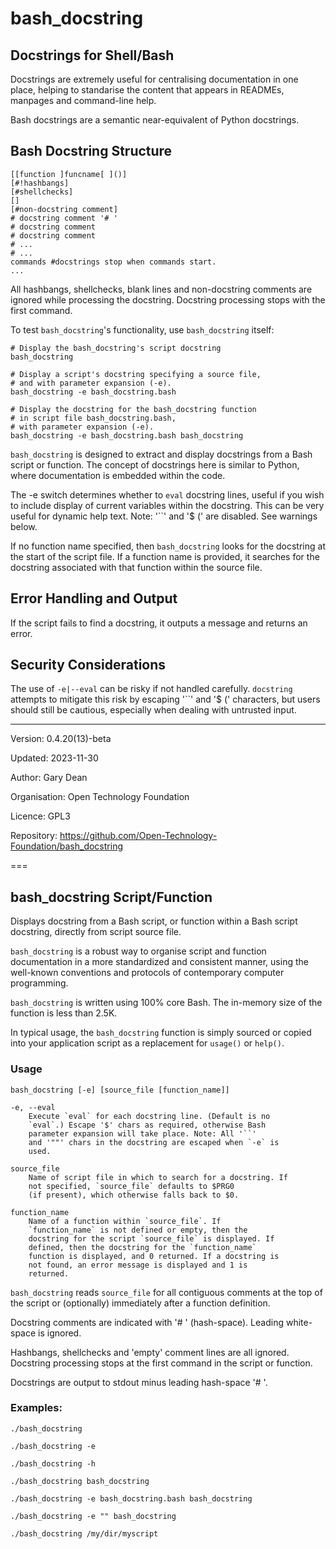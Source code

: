 # bash_docstring

## Docstrings for Shell/Bash

Docstrings are extremely useful for centralising documentation in
one place, helping to standarise the content that appears in
READMEs, manpages and command-line help.

Bash docstrings are a semantic near-equivalent of Python
docstrings.

## Bash Docstring Structure

    [[function ]funcname[ ]()]
    [#!hashbangs]
    [#shellchecks]
    []
    [#non-docstring comment]
    # docstring comment '# '
    # docstring comment
    # docstring comment
    # ...
    # ...
    commands #docstrings stop when commands start.
    ...

All hashbangs, shellchecks, blank lines and non-docstring comments
are ignored while processing the docstring.  Docstring processing
stops with the first command.

To test `bash_docstring`'s functionality, use `bash_docstring`
itself:

    # Display the bash_docstring's script docstring
    bash_docstring

    # Display a script's docstring specifying a source file,
    # and with parameter expansion (-e).
    bash_docstring -e bash_docstring.bash

    # Display the docstring for the bash_docstring function
    # in script file bash_docstring.bash,
    # with parameter expansion (-e).
    bash_docstring -e bash_docstring.bash bash_docstring

`bash_docstring` is designed to extract and display docstrings from
a Bash script or function. The concept of docstrings here is
similar to Python, where documentation is embedded within the
code.

The -e switch determines whether to `eval` docstring lines, useful
if you wish to include display of current variables within the
docstring.  This can be very useful for dynamic help text.
Note: '``' and '\$ (' are disabled. See warnings below.

If no function name specified, then `bash_docstring` looks for the
docstring at the start of the script file. If a function name is
provided, it searches for the docstring associated with that
function within the source file.

## Error Handling and Output

If the script fails to find a docstring, it outputs a message and
returns an error.

## Security Considerations

The use of `-e|--eval` can be risky if not handled carefully.
`docstring` attempts to mitigate this risk by escaping '``' and '$
(' characters, but users should still be cautious, especially when
dealing with untrusted input.

 ---

Version: 0.4.20(13)-beta

Updated: 2023-11-30

Author: Gary Dean

Organisation: Open Technology Foundation

Licence: GPL3

Repository: https://github.com/Open-Technology-Foundation/bash_docstring



===

## bash_docstring Script/Function

Displays docstring from a Bash script, or function within a Bash
script docstring, directly from script source file.

`bash_docstring` is a robust way to organise script and function
documentation in a more standardized and consistent manner, using
the well-known conventions and protocols of contemporary computer
programming.

`bash_docstring` is written using 100% core Bash.
The in-memory size of the function is less than 2.5K.

In typical usage, the `bash_docstring` function is simply sourced
or copied into your application script as a replacement for
`usage()` or `help()`.

### Usage

  `bash_docstring [-e] [source_file [function_name]]`

    -e, --eval
        Execute `eval` for each docstring line. (Default is no
        `eval`.) Escape '$' chars as required, otherwise Bash
        parameter expansion will take place. Note: All '``'
        and '""' chars in the docstring are escaped when `-e` is
        used.

    source_file
        Name of script file in which to search for a docstring. If
        not specified, `source_file` defaults to $PRG0
        (if present), which otherwise falls back to $0.

    function_name
        Name of a function within `source_file`. If
        `function_name` is not defined or empty, then the
        docstring for the script `source_file` is displayed. If
        defined, then the docstring for the `function_name`
        function is displayed, and 0 returned. If a docstring is
        not found, an error message is displayed and 1 is
        returned.

  `bash_docstring` reads `source_file` for all contiguous comments
  at the top of the script or (optionally) immediately after a
  function definition.

  Docstring comments are indicated with '# ' (hash-space). Leading
  white-space is ignored.

  Hashbangs, shellchecks and 'empty' comment lines are all
  ignored. Docstring processing stops at the first command in the
  script or function.

  Docstrings are output to stdout minus leading hash-space '# '.

### Examples:

    ./bash_docstring

    ./bash_docstring -e

    ./bash_docstring -h

    ./bash_docstring bash_docstring

    ./bash_docstring -e bash_docstring.bash bash_docstring

    ./bash_docstring -e "" bash_docstring

    ./bash_docstring /my/dir/myscript

